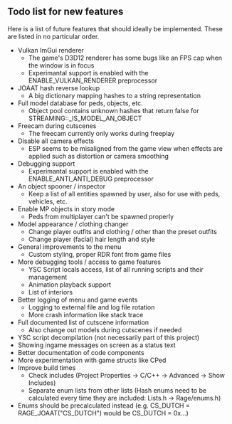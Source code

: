 ## Todo list for new features

Here is a list of future features that should ideally be implemented. These are listed in no particular order.

* Vulkan ImGui renderer
	* The game's D3D12 renderer has some bugs like an FPS cap when the window is in focus
	* Experimantal support is enabled with the ENABLE_VULKAN_RENDERER preprocessor
* JOAAT hash reverse lookup
	* A big dictionary mapping hashes to a string representation
* Full model database for peds, objects, etc.
	* Object pool contains unknown hashes that return false for STREAMING::\_IS\_MODEL\_AN\_OBJECT
* Freecam during cutscenes
	* The freecam currently only works during freeplay
* Disable all camera effects
	* ESP seems to be misaligned from the game view when effects are applied such as distortion or camera smoothing
* Debugging support
	* Experimantal support is enabled with the ENABLE_ANTI_ANTI_DEBUG preprocessor
* An object spooner / inspector
	* Keep a list of all entities spawned by user, also for use with peds, vehicles, etc.
* Enable MP objects in story mode
	* Peds from multiplayer can't be spawned properly
* Model appearance / clothing changer
	* Change player outfits and clothing / other than the preset outfits
	* Change player (facial) hair length and style
* General improvements to the menu
	* Custom styling, proper RDR font from game files
* More debugging tools / access to game features
	* YSC Script locals access, list of all running scripts and their management
	* Animation playback support
	* List of interiors
* Better logging of menu and game events
	* Logging to external file and log file rotation
	* More crash information like stack trace
* Full documented list of cutscene information
	* Also change out models during cutscenes if needed
* YSC script decompilation (not necessarily part of this project)
* Showing ingame messages on screen as a status text
* Better documentation of code components
* More experimentation with game structs like CPed
* Improve build times
	* Check includes (Project Properties -> C/C++ -> Advanced -> Show Includes)
	* Separate enum lists from other lists (Hash enums need to be calculated every time they are included: Lists.h -> Rage/enums.h)
 * Enums should be precalculated instead (e.g. CS_DUTCH = RAGE_JOAAT("CS_DUTCH") would be CS_DUTCH = 0x...)
